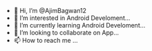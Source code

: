 - 👋 Hi, I’m @AjimBagwan12
- 👀 I’m interested in Android Develoment...
- 🌱 I’m currently learning Android Develoment...
- 💞️ I’m looking to collaborate on App...
- 📫 How to reach me ...

<!---
AjimBagwan12/AjimBagwan12 is a ✨ special ✨ repository because its `README.md` (this file) appears on your GitHub profile.
You can click the Preview link to take a look at your changes.
--->
